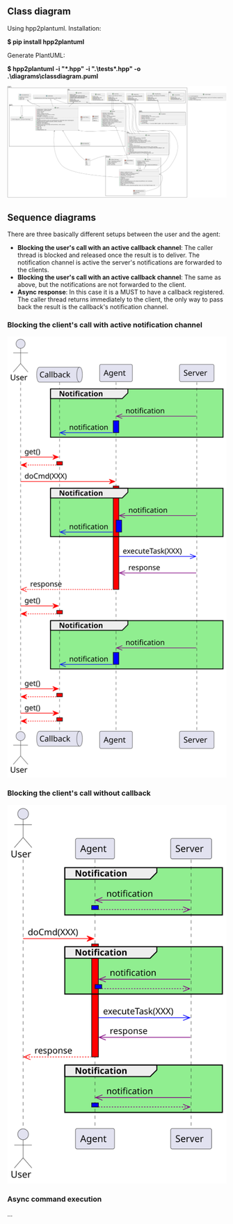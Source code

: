 ## Class diagram

Using hpp2plantuml. Installation:

**$ pip install hpp2plantuml**

Generate PlantUML:

**$ hpp2plantuml -i "*.hpp" -i ".\tests\*.hpp" -o .\diagrams\classdiagram.puml**



![classdiag](doc/classdiagram.svg "Class diagram")

## Sequence diagrams

There are three basically different setups between the user and the agent:
* **Blocking the user's call with an active callback channel**: The caller thread is blocked and released once the result is to deliver. The notification channel is active the server's notifications are forwarded to the clients.
* **Blocking the user's call with an active callback channel**: The same as above, but the notifications are not forwarded to the client.
* **Async response**: In this case it is a MUST to have a callback registered. The caller thread returns immediately to the client, the only way to pass back the result is the callback's notification channel.

### Blocking the client's call with active notification channel
![seq_diagram](doc/seq_user_agent_blocking_with_callback.svg "Blocking call")

### Blocking the client's call without callback
![seq_diagram](doc/seq_user_agent_blocking_no_callback.svg "Blocking call no callback")

### Async command execution
...